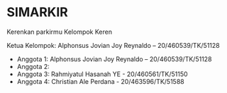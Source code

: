 # SIMARKIR

Kerenkan parkirmu
Kelompok Keren

Ketua Kelompok: Alphonsus Jovian Joy Reynaldo – 20/460539/TK/51128
- Anggota 1: Alphonsus Jovian Joy Reynaldo – 20/460539/TK/51128
- Anggota 2: 
- Anggota 3: Rahmiyatul Hasanah YE - 20/460561/TK/51150
- Anggota 4: Christian Ale Perdana - 20/463596/TK/51588
